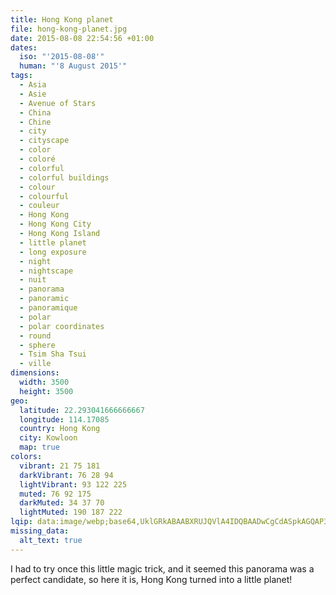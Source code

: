 ```yaml
---
title: Hong Kong planet
file: hong-kong-planet.jpg
date: 2015-08-08 22:54:56 +01:00
dates:
  iso: "'2015-08-08'"
  human: "'8 August 2015'"
tags:
  - Asia
  - Asie
  - Avenue of Stars
  - China
  - Chine
  - city
  - cityscape
  - color
  - coloré
  - colorful
  - colorful buildings
  - colour
  - colourful
  - couleur
  - Hong Kong
  - Hong Kong City
  - Hong Kong Island
  - little planet
  - long exposure
  - night
  - nightscape
  - nuit
  - panorama
  - panoramic
  - panoramique
  - polar
  - polar coordinates
  - round
  - sphere
  - Tsim Sha Tsui
  - ville
dimensions:
  width: 3500
  height: 3500
geo:
  latitude: 22.293041666666667
  longitude: 114.17085
  country: Hong Kong
  city: Kowloon
  map: true
colors:
  vibrant: 21 75 181
  darkVibrant: 76 28 94
  lightVibrant: 93 122 225
  muted: 76 92 175
  darkMuted: 34 37 70
  lightMuted: 190 187 222
lqip: data:image/webp;base64,UklGRkABAABXRUJQVlA4IDQBAADwCgCdASpkAGQAP3G20WI0rrWwoVgLarAuCWMHB5ysxi7J0qdczgF646UxzoTegABe+fHvuwr8bQlq1DNSghR9+F6D8PXFM7IvYZ3qqwpaYoFIMhcIDLQr/KEW8fd3R+AA/u5ydZ7HQsf+f2kRn0dBSgKFDfVJKO9E2Be/G0i46QYIv7K/lbrJJGsdIZjQC6yu3TDxzncjBa1UgkmI4tvBCKpuOima5QLC/svMFsnnl5+Wqtk5gZPqZfzzXNnaC4tlSxev7/YSTf26o+zGPq5eMjm0RaoR+/rwVYS0t0BQ6+mgms8s/iaTviJ4hvn4HWJTAaZRQi/r7wJV4CU3iLaWpr/GpODgn40Xbpn1fAzpqF7ZNSSQ8NFZNhjA9wD1TtSsbvwoBPaf1biSa8MJEKtaR4AAAA==
missing_data:
  alt_text: true
---
```


I had to try once this little magic trick, and it seemed this panorama was a perfect candidate, so here it is, Hong Kong turned into a little planet!
